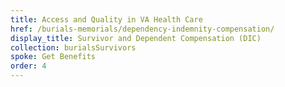 ```yaml
---
title: Access and Quality in VA Health Care
href: /burials-memorials/dependency-indemnity-compensation/
display_title: Survivor and Dependent Compensation (DIC)
collection: burialsSurvivors
spoke: Get Benefits
order: 4
---
```


